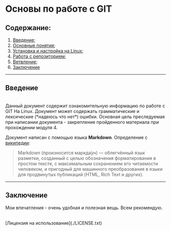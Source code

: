 # Основы по работе с GIT

## Содержание:

1. [Введение](#Введение);
2. [Основные понятия](./basics.md);
3. [Установка и настройка на Linux](./Install_Linux.md);
4. [Работа с репозиторием](./Repos.md);
4. [Ветвление](./Branches.md);
5. [Заключение](#Заключение)

****

## <a name="a"></a>Введение
<br>
Данный документ содержит ознакомительную информацию по работе с GIT На Linux. Документ может содержать грамматические и лексические (*надеюсь что нет*) ошибки. Основная цель преследуемая при написании документа - закрепление пройденного материала при прохождении модуля 4.

Документ написан с помощью языка <strong>Markdown</strong>. Определение с [википедии](https://ru.wikipedia.org/wiki/Markdown): 
> Markdown (произносится маркда́ун) — облегчённый язык разметки, созданный с целью обозначения форматирования в простом тексте, с максимальным сохранением его читаемости человеком, и пригодный для машинного преобразования в языки для продвинутых публикаций (HTML, Rich Text и других).

****

## <a name="Заключение"></a> Заключение

Мои впечатления - очень удобная и полезная вещь. Всем рекомендую.

<br>
[Лицензия на использование](./LICENSE.txt)
